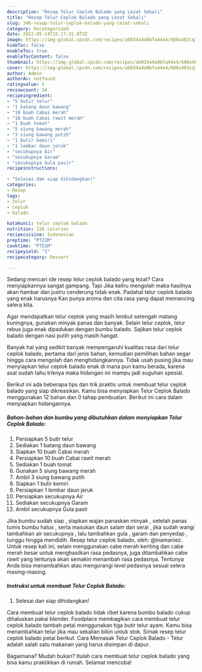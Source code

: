 ```yaml
---
description: "Resep Telur Ceplok Balado yang Lezat Sekali"
title: "Resep Telur Ceplok Balado yang Lezat Sekali"
slug: 346-resep-telur-ceplok-balado-yang-lezat-sekali
category: Uncategorized
date: 2022-05-14T15:17:31.873Z
image: https://img-global.cpcdn.com/recipes/ab034a4a0bfa44e4/680x482cq70/telur-ceplok-balado-foto-resep-utama.jpg
hideToc: false
enableToc: true
enableTocContent: false
thumbnail: https://img-global.cpcdn.com/recipes/ab034a4a0bfa44e4/680x482cq70/telur-ceplok-balado-foto-resep-utama.jpg
cover: https://img-global.cpcdn.com/recipes/ab034a4a0bfa44e4/680x482cq70/telur-ceplok-balado-foto-resep-utama.jpg
author: Admin
authorAv: notfound
ratingvalue: 5
reviewcount: 24
recipeingredient:
- "5 butir telur"
- "1 batang daun bawang"
- "10 buah Cabai merah"
- "10 buah Cabai rawit merah"
- "1 buah tomat"
- "5 siung bawang merah"
- "3 siung bawang putih"
- "1 butir kemiri"
- "1 lembar daun jeruk"
- "secukupnya Air"
- "secukupnya Garam"
- "secukupnya Gula pasir"
recipeinstructions:

- "Selesai dan siap dihidangkan!"
categories:
- Resep
tags:
- telur
- ceplok
- balado

katakunci: telur ceplok balado 
nutrition: 226 calories
recipecuisine: Indonesian
preptime: "PT21M"
cooktime: "PT51M"
recipeyield: "1"
recipecategory: Dessert

---
```



Sedang mencari ide resep telur ceplok balado yang lezat? Cara menyiapkannya sangat gampang. Tapi Jika keliru mengolah maka hasilnya akan hambar dan justru cenderung tidak enak. Padahal telur ceplok balado yang enak harusnya Kan punya aroma dan cita rasa yang dapat memancing selera kita.


Agar mendapatkan telur ceplok yang masih lembut setengah matang kuningnya, gunakan minyak panas dan banyak. Selain telur ceplok, telur rebus juga enak dipadukan dengan bumbu balado. Sajikan telur ceplok balado dengan nasi putih yang masih hangat.

Banyak hal yang sedikit banyak mempengaruhi kualitas rasa dari telur ceplok balado, pertama dari jenis bahan, kemudian pemilihan bahan segar hingga cara mengolah dan menghidangkannya. Tidak usah pusing jika mau menyiapkan telur ceplok balado enak di mana pun kamu berada, karena asal sudah tahu triknya maka hidangan ini mampu jadi suguhan spesial.


Berikut ini ada beberapa tips dan trik praktis untuk membuat telur ceplok balado yang siap dikreasikan. Kamu bisa menyiapkan Telur Ceplok Balado menggunakan 12 bahan dan 0 tahap pembuatan. Berikut ini cara dalam menyiapkan hidangannya.

<!--inarticleads1-->

##### Bahan-bahan dan bumbu yang dibutuhkan dalam menyiapkan Telur Ceplok Balado:

1. Persiapkan 5 butir telur
1. Sediakan 1 batang daun bawang
1. Siapkan 10 buah Cabai merah
1. Persiapkan 10 buah Cabai rawit merah
1. Sediakan 1 buah tomat
1. Gunakan 5 siung bawang merah
1. Ambil 3 siung bawang putih
1. Siapkan 1 butir kemiri
1. Persiapkan 1 lembar daun jeruk
1. Persiapkan secukupnya Air
1. Sediakan secukupnya Garam
1. Ambil secukupnya Gula pasir


Jika bumbu sudah siap , siapkan wajan panaskan minyak , setelah panas tumis bumbu halus , serta masukan daun salam dan serai , jika sudah wangi tambahkan air secukupnya , lalu tambahkan gula , garam dan penyedap , tunggu hingga mendidih. Resep telur ceplok balado, oleh: @inamaniez. Untuk resep kali ini, selain menggunakan cabe merah keriting dan cabe merah besar untuk menghasilkan rasa pedasnya, juga ditambahkan cabe rawit yang tentunya akan semakin menambah rasa pedasnya. Tentunya Anda bisa menambahkan atau mengurangi level pedasnya sesuai selera masing-masing. 

<!--inarticleads2-->

##### Instruksi untuk membuat Telur Ceplok Balado:


1. Selesai dan siap dihidangkan!

Cara membuat telur ceplok balado tidak ribet karena bumbu balado cukup dihaluskan pakai blender. Foodplace membagikan cara membuat telur ceplok balado tambah petai menggunakan tiga butir telur ayam. Kamu bisa menambahkan telur jika mau sekalian bikin untuk stok. Simak resep telur ceplok balado petai berikut. Cara Memasak Telur Ceplok Balado - Telur adalah salah satu makanan yang harus disimpan di dapur. 

Bagaimana? Mudah bukan? Itulah cara membuat telur ceplok balado yang bisa kamu praktikkan di rumah. Selamat mencoba!
